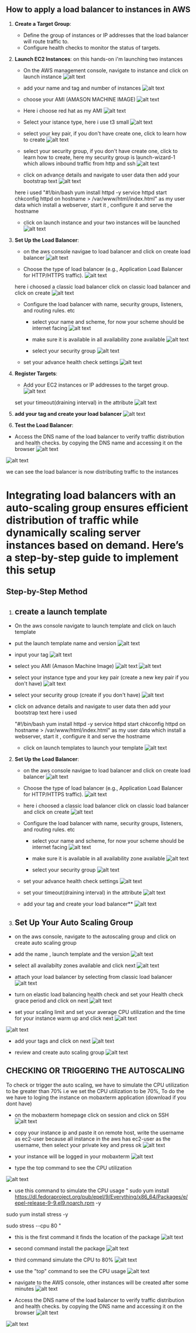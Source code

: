 ## How to apply a load balancer to instances in AWS ##
1. **Create a Target Group**:
   - Define the group of instances or IP addresses that the load balancer will route traffic to.
   - Configure health checks to monitor the status of targets.

2. **Launch EC2 Instances**:  on this hands-on i'm launching two instances
   - On the AWS management console, navigate to instance and click on launch instance
   ![alt text](./image/Screenshot%202025-04-21%20154149.png)

   - add your name and tag and number of instances
   ![alt text](./image/Screenshot%202025-04-21%20154329.png)

   - choose your AMI (AMASON MACHINE IMAGE)
    ![alt text](./image/Screenshot%202025-04-21%20154455.png)

   - Here i choose red hat as my AMI
    ![alt text](./image/Screenshot%202025-04-21%20154524.png)

   - Select your istance type, here i use t3 small
    ![alt text](./image/Screenshot%202025-04-21%20154628.png)

   - select your key pair, if you don't have create one,
   click to learn how to create
    ![alt text](./image/Screenshot%202025-04-21%20154717.png)

   -  select your security group, if you don't have create one,
   click to learn how to create,
   here my security group is launch-wizard-1 which allows inbound traffic from http and ssh
   ![alt text](./image/Screenshot%202025-04-21%20154831.png)

   - click on advance details and navigate to user data  then add your bootstrap text
![alt text](<./image/Screenshot 2025-04-21 155019.png>)

   here i used
    "#!/bin/bash
   yum install httpd -y
   service httpd start
   chkconfig httpd on
   hostname > /var/www/html/index.html" as my user data which install a webserver, start it , configure it and serve the hostname 
   - click on launch instance and your two instances will be launched
   ![alt text](./image/Screenshot%202025-04-21%20155327.png)
   

3. **Set Up the Load Balancer**:
   - on the aws console navigae to load balancer and click on create load balancer
   ![alt text](./image/Screenshot%202025-04-21%20155356.png)

   - Choose the type of load balancer (e.g., Application Load Balancer for HTTP/HTTPS traffic).
   ![alt text](./image/Screenshot%202025-04-21%20155433.png)

   here i choosed a classic load balancer
   click on classic load balancer and click on create
   ![alt text](./image/Screenshot%202025-04-21%20155456.png)

   - Configure the load balancer with name, security groups, listeners, and routing rules. etc
     - select your name and scheme,
   for now your scheme should be internet facing
   ![alt text](./image/Screenshot%202025-04-21%20160410.png)

     - make sure it is available in all availability zone available
   ![alt text](./image/Screenshot%202025-04-21%20155637.png)

     - select your security group
  ![alt text](./image/Screenshot%202025-04-21%20155739.png)

   - set your advance health check settings
   ![alt text](./image/Screenshot%202025-04-21%20155923.png)


4. **Register Targets**:
   - Add your EC2 instances or IP addresses to the target group.
   ![alt text](./image/Screenshot%202025-04-21%20160010.png)

   set your timeout(draining interval) in the attribute
   ![alt text](./image/Screenshot%202025-04-21%20160103.png)

5. **add your tag and create your load balancer**
![alt text](./image/Screenshot%202025-04-21%20160523.png)

6.  **Test the Load Balancer**:
   - Access the DNS name of the load balancer to verify traffic distribution and health checks.
   by copying the DNS name and accessing it on the browser
   ![alt text](./image/Screenshot%202025-04-21%20161406-1.png)

   ![alt text](./image/Screenshot%202025-04-21%20161305-1.png)

   we can see the load balancer is now distributing traffic to the instances

# Integrating load balancers with an auto-scaling group ensures efficient distribution of traffic while dynamically scaling server instances based on demand. Here’s a step-by-step guide to implement this setup #
## Step-by-Step Method ##

1. ## create a launch template ##
- On the aws console navigate to launch template and click on lauch template

- put the launch template name and version
![alt text](./image/Screenshot%202025-04-21%20163808.png)

- input your tag
![alt text](./image/Screenshot%202025-04-21%20164105.png)
- select you AMI (Amason Machine Image)
![alt text](./image/Screenshot%202025-04-21%20164158.png)
![alt text](./image/Screenshot%202025-04-21%20164242.png)
- select your instance type and your key pair (create a new key pair if you don't have)
![alt text](./image/Screenshot%202025-04-21%20164418.png)
- select your security group (create if you don't have)
![alt text](./image/Screenshot%202025-04-21%20164451.png)
-  click on advance details and navigate to user data  then add your bootstrap text
 here i used

    "#!/bin/bash
   yum install httpd -y
   service httpd start
   chkconfig httpd on
   hostname > /var/www/html/index.html" as my user data which install a webserver, start it , configure it and serve the hostname 
   - click on launch templates to launch your template
   ![alt text](./image/Screenshot%202025-04-21%20165259.png)
2. **Set Up the Load Balancer**:
   - on the aws console navigae to load balancer and click on create load balancer
   ![alt text](./image/Screenshot%202025-04-21%20155356.png)

   - Choose the type of load balancer (e.g., Application Load Balancer for HTTP/HTTPS traffic).
   ![alt text](./image/Screenshot%202025-04-21%20155433.png)

   - here i choosed a classic load balancer
   click on classic load balancer and click on create
   ![alt text](./image/Screenshot%202025-04-21%20155456.png)

   - Configure the load balancer with name, security groups, listeners, and routing rules. etc
     - select your name and scheme,
   for now your scheme should be internet facing
   ![alt text](./image/Screenshot%202025-04-21%20160410.png)

     - make sure it is available in all availability zone available
   ![alt text](./image/Screenshot%202025-04-21%20155637.png)

     - select your security group
  ![alt text](./image/Screenshot%202025-04-21%20155739.png)

   - set your advance health check settings
   ![alt text](./image/Screenshot%202025-04-21%20155923.png)


   - set your timeout(draining interval) in the attribute
   ![alt text](./image/Screenshot%202025-04-21%20160103.png)

   - add your tag and create your load balancer**
![alt text](./image/Screenshot%202025-04-21%20160523.png)


3. ## Set Up Your Auto Scaling Group ##
- on the aws console, navigate to the autoscaling group and click on create auto scaling group
- add the name , launch template and the version
![alt text](./image/Screenshot%202025-04-21%20165554.png)

- select all availabilty zones available and click next
![alt text](./image/Screenshot%202025-04-21%20165641.png)

- attach your load balancer by selecting from classic load balancer
![alt text](./image/Screenshot%202025-04-21%20165809.png)

- turn on elastic load balancing health check and set your Health check grace period and click on next
![alt text](./image/Screenshot%202025-04-21%20165921.png)

- set your scaling limit and set your average CPU utilization and the time for your instance warm up and click next
![alt text](./image/Screenshot%202025-04-21%20170212.png)

![alt text](./image/Screenshot%202025-04-21%20170347.png)

- add your tags and click on next
![alt text](./image/Screenshot%202025-04-21%20170633.png)

- review and create auto scaling group
![alt text](./image/Screenshot%202025-04-21%20170648.png)

## CHECKING OR TRIGGERING THE AUTOSCALING ##
To check or trigger the auto scaling, we have to simulate the CPU utilization to be greater than 70% i.e we set the CPU utilization to be 70%,
 To do the we have to loging the instance on mobaxterm application (download if you dont have)
- on the mobaxterm homepage click on session and click on SSH
![alt text](./image/Screenshot%202025-04-21%20171621.png)

- copy your instance ip and paste it on remote host, write the username as ec2-user because all instance in the aws has ec2-user as the username, then select your private key and press ok
![alt text](./image/Screenshot%202025-04-21%20171734.png)

- your instance will be logged in your mobaxterm 
![alt text](./image/Screenshot%202025-04-21%20171753.png)

- type the top command to see the CPU utilization

![alt text](./image/image.png)
- use this command to simulate the CPU usage
" sudo yum install https://dl.fedoraproject.org/pub/epel/9/Everything/x86_64/Packages/e/epel-release-9-9.el9.noarch.rpm -y

sudo yum install stress -y

sudo stress --cpu 80 "
- this is the first command it finds the location of the package
![alt text](./image/Screenshot%202025-04-21%20174132.png)

- second command install the package
![alt text](./image/Screenshot%202025-04-21%20174307.png)

- third command simulate the CPU to 80%
![alt text](./image/Screenshot%202025-04-21%20174618.png)

- use the "top" command to see the CPU usage
![alt text](./image/Screenshot%202025-04-21%20174636.png)

- navigate to the AWS console, other instances will be created after some minutes
![alt text](./image/Screenshot%202025-04-21%20175541.png)

-  Access the DNS name of the load balancer to verify traffic distribution and health checks.
   by copying the DNS name and accessing it on the browser
    ![alt text](./image/Screenshot%202025-04-21%20161406-1.png)

![alt text](./image/Screenshot%202025-04-21%20161305-1.png)


